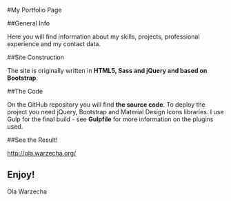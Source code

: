 #My Portfolio Page

##General Info

Here you will find information about my skills, projects, professional experience and my contact data.

##Site Construction

The site is originally written in **HTML5, Sass and jQuery and based on Bootstrap**.

##The Code

On the GitHub repository you will find **the source code**.
To deploy the project you need jQuery, Bootstrap and Material Design Icons libraries.
I use Gulp for the final build - see **Gulpfile** for more information on the plugins used.

##See the Result!

http://ola.warzecha.org/


Enjoy!
--
Ola Warzecha
